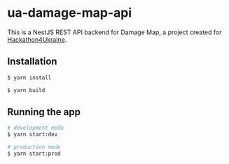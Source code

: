 # ua-damage-map-api
This is a NestJS REST API backend for Damage Map, a project created for [
Hackathon4Ukraine](facebook.com/events/1132043360669520).

## Installation

```bash
$ yarn install

$ yarn build
```

## Running the app

```bash
# development mode
$ yarn start:dev

# production mode
$ yarn start:prod
```
